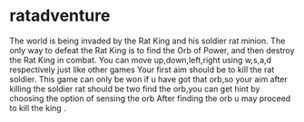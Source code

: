 # ratadventure
The world is being invaded by the Rat King and his soldier rat minion. The only way to defeat the Rat King is to find the Orb of Power, and then destroy the Rat King in combat.
You can move up,down,left,right using w,s,a,d respectively just like other games
Your first aim should be to kill the rat soldier.
This game can only be won if u have got that orb,so your aim after killing the soldier rat should be two find the orb,you can get hint by choosing the option of sensing the orb
After finding the orb u may proceed to kill the king .
